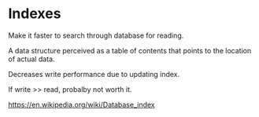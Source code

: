 # Indexes

Make it faster to search through database for reading.

A data structure perceived as a table of contents that points to the location of actual data.

Decreases write performance due to updating index.

If write >> read, probalby not worth it.

https://en.wikipedia.org/wiki/Database_index